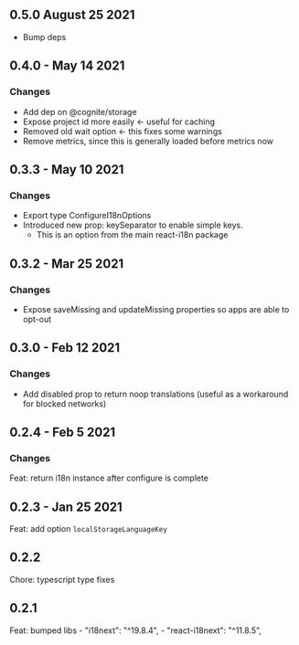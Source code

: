 ## 0.5.0 August 25 2021

- Bump deps

## 0.4.0 - May 14 2021

### Changes

- Add dep on @cognite/storage
- Expose project id more easily <- useful for caching
- Removed old wait option <- this fixes some warnings
- Remove metrics, since this is generally loaded before metrics now

## 0.3.3 - May 10 2021

### Changes

- Export type ConfigureI18nOptions
- Introduced new prop: keySeparator to enable simple keys.
  - This is an option from the main react-i18n package

## 0.3.2 - Mar 25 2021

### Changes

- Expose saveMissing and updateMissing properties so apps are able to opt-out

## 0.3.0 - Feb 12 2021

### Changes

- Add disabled prop to return noop translations (useful as a workaround for blocked networks)

## 0.2.4 - Feb 5 2021

### Changes

Feat: return i18n instance after configure is complete

## 0.2.3 - Jan 25 2021

Feat: add option `localStorageLanguageKey`

## 0.2.2

Chore: typescript type fixes

## 0.2.1

Feat: bumped libs - "i18next": "^19.8.4", - "react-i18next": "^11.8.5",
